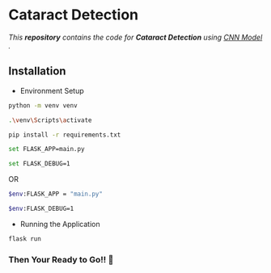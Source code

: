 # Cataract Detection

_This **repository** contains the code for **Cataract Detection** using [CNN Model](https://towardsdatascience.com/a-guide-to-convolutional-neural-networks-from-scratch-f1e3bfc3e2de) ._

## Installation

- Environment Setup 

```sh
python -m venv venv
```

```sh
.\venv\Scripts\activate
```

```sh
pip install -r requirements.txt
```

```sh
set FLASK_APP=main.py
```

```sh
set FLASK_DEBUG=1
```

OR
``` sh
$env:FLASK_APP = "main.py"
```

``` sh
$env:FLASK_DEBUG=1
```

- Running the Application

```sh
flask run
```

### Then Your Ready to Go!! 🎉
